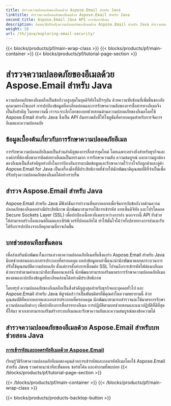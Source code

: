 ```yaml
---
title: สำรวจความปลอดภัยของอีเมลด้วย Aspose.Email สำหรับ Java
linktitle: สำรวจความปลอดภัยของอีเมลด้วย Aspose.Email สำหรับ Java
second_title: Aspose.Email Java API การจัดการอีเมล
description: ค้นพบวิธีปรับปรุงความปลอดภัยของอีเมลด้วย Aspose.Email สำหรับ Java สำรวจบทแนะนำทีละขั้นตอนและแนวทางปฏิบัติที่ดีที่สุด
weight: 18
url: /th/java/exploring-email-security/
---
```


{{< blocks/products/pf/main-wrap-class >}}
{{< blocks/products/pf/main-container >}}
{{< blocks/products/pf/tutorial-page-section >}}

# สำรวจความปลอดภัยของอีเมลด้วย Aspose.Email สำหรับ Java


ความปลอดภัยของอีเมลถือเป็นข้อกังวลสูงสุดในยุคดิจิทัลในปัจจุบัน ด้วยความซับซ้อนที่เพิ่มขึ้นของภัยคุกคามทางไซเบอร์ การปกป้องข้อมูลที่ละเอียดอ่อนและการรักษาความลับของการสื่อสารทางอีเมลจึงเป็นสิ่งสำคัญ ในบทความนี้ เราจะเจาะลึกโลกของบทช่วยสอนด้านความปลอดภัยของอีเมลโดยใช้ Aspose.Email สำหรับ Java ซึ่งเป็น API อันทรงพลังที่ให้โซลูชันที่ครอบคลุมสำหรับการจัดการอีเมลและความปลอดภัย

## ข้อมูลเบื้องต้นเกี่ยวกับการรักษาความปลอดภัยอีเมล

การรักษาความปลอดภัยอีเมลเป็นส่วนสำคัญของการสื่อสารยุคใหม่ โดยเฉพาะอย่างยิ่งสำหรับธุรกิจและองค์กรที่ต้องพึ่งพาการติดต่อทางอีเมลเป็นอย่างมาก การรักษาความลับ ความสมบูรณ์ และความถูกต้องของอีเมลเป็นสิ่งสำคัญอย่างยิ่งในการป้องกันการละเมิดข้อมูลและรักษาความไว้วางใจกับลูกค้าและคู่ค้า Aspose.Email for Java เป็นเครื่องมือที่มีประสิทธิภาพที่ช่วยให้นักพัฒนามีคุณสมบัติที่จำเป็นเพื่อปรับปรุงความปลอดภัยของอีเมลได้อย่างราบรื่น

## สำรวจ Aspose.Email สำหรับ Java

Aspose.Email สำหรับ Java มีฟังก์ชันการทำงานที่หลากหลายเพื่อจัดการกับข้อกังวลด้านความปลอดภัยของอีเมลอย่างมีประสิทธิภาพ นักพัฒนาสามารถใช้การเข้ารหัส ลายเซ็นดิจิทัล และโปรโตคอล Secure Sockets Layer (SSL) เพื่อปกป้องเนื้อหาอีเมลระหว่างการส่ง นอกจากนี้ API ยังช่วยให้สามารถสร้างไคลเอนต์อีเมลและเซิร์ฟเวอร์ที่ปลอดภัยได้ ทำให้มั่นใจได้ว่าทั้งปลายทางการส่งและรับได้รับการปกป้องจากภัยคุกคามที่อาจเกิดขึ้น

## บทช่วยสอนทีละขั้นตอน

เพื่อส่งเสริมนักพัฒนาในการแสวงหาความปลอดภัยอีเมลที่แข็งแกร่ง Aspose.Email สำหรับ Java มีบทช่วยสอนและเอกสารประกอบที่ครอบคลุม แหล่งข้อมูลเหล่านี้แนะนำนักพัฒนาตลอดกระบวนการปรับใช้คุณสมบัติความปลอดภัย ตั้งแต่การตั้งค่าการเชื่อมต่อ SSL ไปจนถึงการเข้ารหัสไฟล์แนบอีเมล ด้วยการทำตามคำแนะนำทีละขั้นตอนเหล่านี้ นักพัฒนาสามารถเสริมมาตรการรักษาความปลอดภัยอีเมลของตนและปกป้องข้อมูลที่ละเอียดอ่อนได้อย่างมีประสิทธิภาพ

โดยสรุป ความปลอดภัยของอีเมลถือเป็นสิ่งสำคัญสูงสุดสำหรับธุรกิจและบุคคลทั่วไป และ Aspose.Email สำหรับ Java พิสูจน์แล้วว่าเป็นพันธมิตรที่มีคุณค่าในความพยายามนี้ ด้วยคุณสมบัติที่หลากหลายและเอกสารประกอบที่ครอบคลุม นักพัฒนาสามารถสำรวจและใช้มาตรการรักษาความปลอดภัยต่างๆ เพื่อปกป้องการสื่อสารทางอีเมล การปฏิบัติตามบทช่วยสอนและแนวปฏิบัติที่ดีที่สุดที่ให้มา พวกเขาสามารถเสริมสร้างระบบอีเมลและรักษาความลับและความสมบูรณ์ของข้อความได้

## สำรวจความปลอดภัยของอีเมลด้วย Aspose.Email สำหรับบทช่วยสอน Java
### [การเข้ารหัสและถอดรหัสอีเมลด้วย Aspose.Email](./email-encryption-and-decryption/)
เรียนรู้วิธีรักษาความปลอดภัยอีเมลของคุณด้วยการเข้ารหัสและถอดรหัสอีเมลโดยใช้ Aspose.Email สำหรับ Java รวมคำแนะนำทีละขั้นตอน ซอร์สโค้ด และคำถามที่พบบ่อย
{{< /blocks/products/pf/tutorial-page-section >}}

{{< /blocks/products/pf/main-container >}}
{{< /blocks/products/pf/main-wrap-class >}}

{{< blocks/products/products-backtop-button >}}
